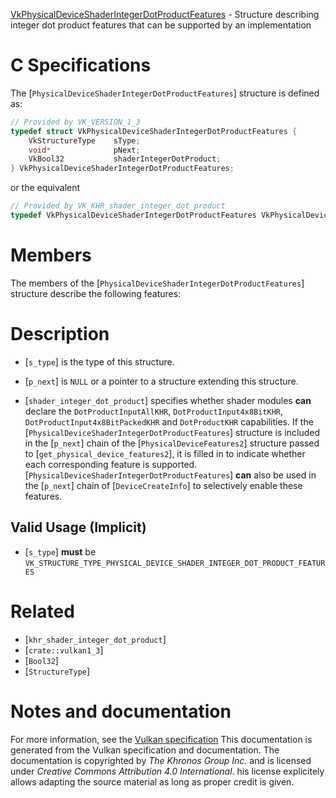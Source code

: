 [VkPhysicalDeviceShaderIntegerDotProductFeatures](https://www.khronos.org/registry/vulkan/specs/1.3-extensions/man/html/VkPhysicalDeviceShaderIntegerDotProductFeatures.html) - Structure describing integer dot product features that can be supported by an implementation

# C Specifications
The [`PhysicalDeviceShaderIntegerDotProductFeatures`] structure is
defined as:
```c
// Provided by VK_VERSION_1_3
typedef struct VkPhysicalDeviceShaderIntegerDotProductFeatures {
    VkStructureType    sType;
    void*              pNext;
    VkBool32           shaderIntegerDotProduct;
} VkPhysicalDeviceShaderIntegerDotProductFeatures;
```
or the equivalent
```c
// Provided by VK_KHR_shader_integer_dot_product
typedef VkPhysicalDeviceShaderIntegerDotProductFeatures VkPhysicalDeviceShaderIntegerDotProductFeaturesKHR;
```

# Members
The members of the [`PhysicalDeviceShaderIntegerDotProductFeatures`]
structure describe the following features:

# Description
- [`s_type`] is the type of this structure.
- [`p_next`] is `NULL` or a pointer to a structure extending this structure.

- [`shader_integer_dot_product`] specifies whether shader modules  **can**  declare the `DotProductInputAllKHR`, `DotProductInput4x8BitKHR`, `DotProductInput4x8BitPackedKHR` and `DotProductKHR` capabilities.
If the [`PhysicalDeviceShaderIntegerDotProductFeatures`] structure is included in the [`p_next`] chain of the
[`PhysicalDeviceFeatures2`] structure passed to
[`get_physical_device_features2`], it is filled in to indicate whether each
corresponding feature is supported.
[`PhysicalDeviceShaderIntegerDotProductFeatures`] **can**  also be used in the [`p_next`] chain of
[`DeviceCreateInfo`] to selectively enable these features.
## Valid Usage (Implicit)
-  [`s_type`] **must**  be `VK_STRUCTURE_TYPE_PHYSICAL_DEVICE_SHADER_INTEGER_DOT_PRODUCT_FEATURES`

# Related
- [`khr_shader_integer_dot_product`]
- [`crate::vulkan1_3`]
- [`Bool32`]
- [`StructureType`]

# Notes and documentation
For more information, see the [Vulkan specification](https://www.khronos.org/registry/vulkan/specs/1.3-extensions/html/vkspec.html)
This documentation is generated from the Vulkan specification and documentation.
The documentation is copyrighted by *The Khronos Group Inc.* and is licensed under *Creative Commons Attribution 4.0 International*.
his license explicitely allows adapting the source material as long as proper credit is given.
        